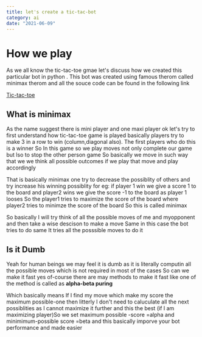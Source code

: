 ```yaml
---
title: let's create a tic-tac-bot
category: ai
date: "2021-06-09"
---
```

# How we play
As we all know the tic-tac-toe gmae let's discuss how we created this particular bot in python .
This bot was created using famous therom called minimax therom and all the souce code can be found in the following link

[Tic-tac-toe](https://github.com/chandrahaas02/blog/blob/main/tic.py)

## What is minimax
As the name suggest there is mini player and one maxi player ok let's try to first understand how tic-tac-toe game is played basically players try to make 3 in a row to win (column,diagonal also). The first players who do this is a winner So In this game so we play moves not only complete our game but lso to stop the other person game So basically we move in such way that we we think all possible outcomes if we play that move and play accordingly

That is basically minimax one try to decrease the possiblity of others and try increase his winning possiblity
for eg: if player 1 win we give a score 1 to the board and player2 wins we give the score -1 to the board as player 1 looses
So the player1 tries to maximize the score of the board where player2 tries to minimze the score of the board So this is called
minimax

So basically I will try think of all the possible moves of me and myopponent and then take a wise descison to make a move
Same in this case the bot tries to do same It tries all the posssible moves to do it


## Is it Dumb
Yeah for human beings we may feel it is dumb as it is literally computin all the possible moves which is not required in most of the cases
So can we make it fast yes of-course there are may methods to make it fast like one of the method is called as **alpha-beta puring**

Which basically means If I find my move which make my score the maximum possible-one then litterly I don't need to caluculate all the next possiblities as I cannot maximize it further and this the best (if I am maximizing player)So we set maximum possible -score =alpha and minimimum-possible score =beta and this basically imporve your bot performance and made easier

